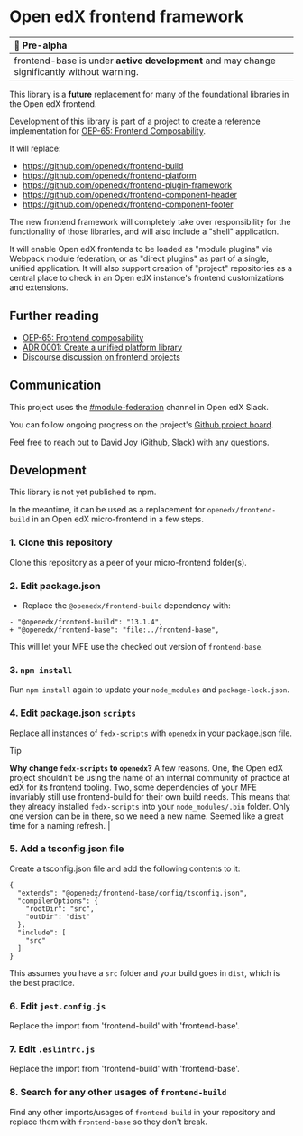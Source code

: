 # Open edX frontend framework

| :rotating_light: Pre-alpha                                                                |
|:------------------------------------------------------------------------------------------|
| frontend-base is under **active development** and may change significantly without warning. |

This library is a **future** replacement for many of the foundational libraries in the Open edX frontend.

Development of this library is part of a project to create a reference implementation for [OEP-65: Frontend Composability](https://open-edx-proposals.readthedocs.io/en/latest/architectural-decisions/oep-0065-arch-frontend-composability.html).

It will replace:

- https://github.com/openedx/frontend-build
- https://github.com/openedx/frontend-platform
- https://github.com/openedx/frontend-plugin-framework
- https://github.com/openedx/frontend-component-header
- https://github.com/openedx/frontend-component-footer

The new frontend framework will completely take over responsibility for the functionality of those libraries, and will also include a "shell" application.

It will enable Open edX frontends to be loaded as "module plugins" via Webpack module federation, or as "direct plugins" as part of a single, unified application.   It will also support creation of "project" repositories as a central place to check in an Open edX instance's frontend customizations and extensions.

## Further reading

- [OEP-65: Frontend composability](https://open-edx-proposals.readthedocs.io/en/latest/architectural-decisions/oep-0065-arch-frontend-composability.html)
- [ADR 0001: Create a unified platform library](https://github.com/openedx/open-edx-proposals/pull/598)
- [Discourse discussion on frontend projects](https://discuss.openedx.org/t/oep-65-adjacent-a-frontend-architecture-vision/13223)

## Communication

This project uses the [#module-federation](https://openedx.slack.com/archives/C06HRLTP3E0) channel in Open edX Slack.

You can follow ongoing progress on the project's [Github project board](https://github.com/orgs/openedx/projects/65/views/1).

Feel free to reach out to David Joy ([Github](https://github.com/davidjoy), [Slack](https://openedx.slack.com/team/UFM4FEN0J)) with any questions.

## Development

This library is not yet published to npm.

In the meantime, it can be used as a replacement for `openedx/frontend-build` in an Open edX micro-frontend in a few steps.

### 1. Clone this repository

  Clone this repository as a peer of your micro-frontend folder(s).

### 2. Edit package.json

- Replace the `@openedx/frontend-build` dependency with:

```
- "@openedx/frontend-build": "13.1.4",
+ "@openedx/frontend-base": "file:../frontend-base",
```

This will let your MFE use the checked out version of `frontend-base`.

### 3. `npm install`

Run `npm install` again to update your `node_modules` and `package-lock.json`.

### 4. Edit package.json `scripts`

Replace all instances of `fedx-scripts` with `openedx` in your package.json file.

> [!TIP]
> **Why change `fedx-scripts` to `openedx`?**
> A few reasons.  One, the Open edX project shouldn't be using the name of an internal community of practice at edX for its frontend tooling.  Two, some dependencies of your MFE invariably still use frontend-build for their own build needs.  This means that they already installed `fedx-scripts` into your `node_modules/.bin` folder.  Only one version can be in there, so we need a new name.  Seemed like a great time for a naming refresh. |

### 5. Add a tsconfig.json file

Create a tsconfig.json file and add the following contents to it:

```
{
  "extends": "@openedx/frontend-base/config/tsconfig.json",
  "compilerOptions": {
    "rootDir": "src",
    "outDir": "dist"
  },
  "include": [
    "src"
  ]
}
```

This assumes you have a `src` folder and your build goes in `dist`, which is the best practice.

### 6. Edit `jest.config.js`

Replace the import from 'frontend-build' with 'frontend-base'.

### 7. Edit `.eslintrc.js`

Replace the import from 'frontend-build' with 'frontend-base'.

### 8. Search for any other usages of `frontend-build`

Find any other imports/usages of `frontend-build` in your repository and replace them with `frontend-base` so they don't break.
